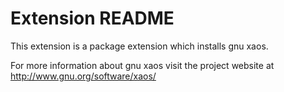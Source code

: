# Extension README

This extension is a package extension which installs gnu xaos.

For more information about gnu xaos visit the project website at
http://www.gnu.org/software/xaos/

